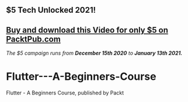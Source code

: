 ## $5 Tech Unlocked 2021!
[Buy and download this Video for only $5 on PacktPub.com](https://www.packtpub.com/product/flutter-a-beginners-course-video/9781789612400)
-----
*The $5 campaign         runs from __December 15th 2020__ to __January 13th 2021.__*

# Flutter---A-Beginners-Course
Flutter - A Beginners Course, published by Packt
